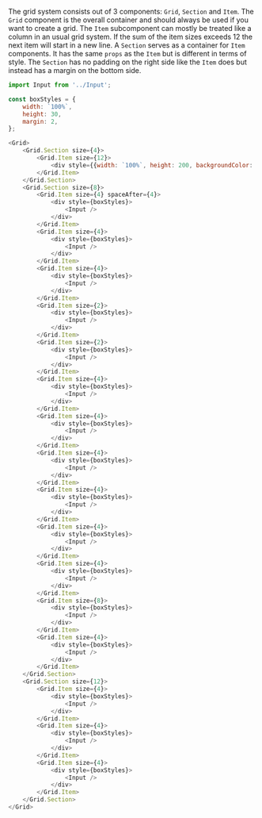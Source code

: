 The grid system consists out of 3 components: `Grid`, `Section` and `Item`. The `Grid` component is the overall
container and should always be used if you want to create a grid. The `Item` subcomponent can mostly be treated like a
column in an usual grid system. If the sum of the item sizes exceeds 12 the next item will start in a new line.
A `Section` serves as a container for `Item` components. It has the same `props` as the `Item` but is different in terms
of style. The `Section` has no padding on the right side like the `Item` does but instead has a margin on the bottom
side.

```javascript
import Input from '../Input';

const boxStyles = {
    width: `100%`,
    height: 30,
    margin: 2,
};

<Grid>
    <Grid.Section size={4}>
        <Grid.Item size={12}>
            <div style={{width: `100%`, height: 200, backgroundColor: '#bada55'}} />
        </Grid.Item>
    </Grid.Section>
    <Grid.Section size={8}>
        <Grid.Item size={4} spaceAfter={4}>
            <div style={boxStyles}>
                <Input />
            </div>
        </Grid.Item>
        <Grid.Item size={4}>
            <div style={boxStyles}>
                <Input />
            </div>
        </Grid.Item>
        <Grid.Item size={4}>
            <div style={boxStyles}>
                <Input />
            </div>
        </Grid.Item>
        <Grid.Item size={2}>
            <div style={boxStyles}>
                <Input />
            </div>
        </Grid.Item>
        <Grid.Item size={2}>
            <div style={boxStyles}>
                <Input />
            </div>
        </Grid.Item>
        <Grid.Item size={4}>
            <div style={boxStyles}>
                <Input />
            </div>
        </Grid.Item>
        <Grid.Item size={4}>
            <div style={boxStyles}>
                <Input />
            </div>
        </Grid.Item>
        <Grid.Item size={4}>
            <div style={boxStyles}>
                <Input />
            </div>
        </Grid.Item>
        <Grid.Item size={4}>
            <div style={boxStyles}>
                <Input />
            </div>
        </Grid.Item>
        <Grid.Item size={4}>
            <div style={boxStyles}>
                <Input />
            </div>
        </Grid.Item>
        <Grid.Item size={4}>
            <div style={boxStyles}>
                <Input />
            </div>
        </Grid.Item>
        <Grid.Item size={8}>
            <div style={boxStyles}>
                <Input />
            </div>
        </Grid.Item>
        <Grid.Item size={4}>
            <div style={boxStyles}>
                <Input />
            </div>
        </Grid.Item>
    </Grid.Section>
    <Grid.Section size={12}>
        <Grid.Item size={4}>
            <div style={boxStyles}>
                <Input />
            </div>
        </Grid.Item>
        <Grid.Item size={4}>
            <div style={boxStyles}>
                <Input />
            </div>
        </Grid.Item>
        <Grid.Item size={4}>
            <div style={boxStyles}>
                <Input />
            </div>
        </Grid.Item>
    </Grid.Section>
</Grid>
```
